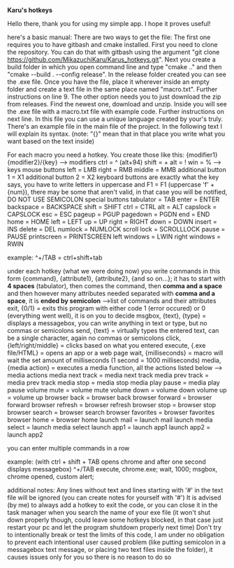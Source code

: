 **Karu's hotkeys**

Hello there, thank you for using my simple app. I hope it proves useful!

here's a basic manual:
There are two ways to get the file:
The first one requires you to have gitbash and cmake installed. First you need to clone the repository. You can do that with gitbash using the argument "git clone https://github.com/MikazuchiKaru/Karus_hotkeys.git". Next you create a build folder in which you open command line and type "cmake .." and then "cmake --build . --config release". In the release folder created you can see the .exe file. Once you have the file, place it wherever inside an empty folder and create a text file in the same place named "macro.txt". Further instructions on line 9.
The other option needs you to just download the zip from releases. Find the newest one, download and unzip. Inside you will see the .exe file with a macro.txt file with example code. Further instructions on next line.
In this file you can use a unique language created by your's truly. There's an example file in the main file of the project. In the following text I will explain its syntax. (note: "{}" mean that in that place you write what you want based on the text inside)


For each macro you need a hotkey. You create those like this:
{modifier1}{modifier2}/{key}
--> modifiers
  ctrl = ^ (alt+94)
  shift = +
  alt = !
  win = %
--> keys
  mouse buttons
    left = LMB
    right = RMB
    middle = MMB
    additional button 1 = X1
    additional button 2 = X2
  keyboard buttons are exactly what the key says, you have to write letters in uppercase and F1 = F1 (uppercase 'f' + {num}), there may be some that aren't valid, in that case you will be notified, DO NOT USE SEMICOLON
  special buttons
    tabulator = TAB
    enter = ENTER
    backspace = BACKSPACE
    shift = SHIFT
    ctrl = CTRL
    alt = ALT
    capslock = CAPSLOCK
    esc = ESC
    pageup = PGUP
    pagedown = PGDN
    end = END
    home = HOME
    left = LEFT
    up = UP
    right = RIGHT
    down = DOWN
    insert = INS
    delete = DEL
    numlock = NUMLOCK
    scroll lock = SCROLLLOCK
    pause = PAUSE
    printscreen = PRINTSCREEN
    left windows = LWIN
    right windows = RWIN

  example:
  ^+/TAB = ctrl+shift+tab

  under each hotkey (what we were doing now) you write commands in this form
    {command}, {attribute1}, {attribute2}, {and so on...};
  it has to start with **4 spaces** (tabulator), then comes the command, then **comma and a space** and then however many attributes needed separated with **comma and a space**, it is **ended by semicolon**
  -->list of commands and their attributes
    exit, {0/1} = exits this program with either code 1 (error occured) or 0 (everything went well), it is on you to decide
    msgbox, {text}, {type} = displays a messagebox, you can write anything in text or type, but no commas or semicolons
    send, {text} = virtually types the entered text, can be a single character, again no commas or semicolons
    click, {left/right/middle} = clicks based on what you entered
    execute, {.exe file/HTML} = opens an app or a web page
    wait, {milliseconds} = macro will wait the set amount of milliseconds (1 second = 1000 milliseconds)
    media, {media action} = executes a media function, all the actions listed below
    --> media actions
      media next track = media next track
      media prev track = media prev track
      media stop = media stop
      media play pause = media play pause
      volume mute = volume mute
      volume down = volume down
      volume up = volume up
      browser back = browser back
      browser forward = browser forward
      browser refresh = browser refresh
      browser stop = browser stop
      browser search = browser search
      browser favorites = browser favorites
      browser home = browser home
      launch mail = launch mail
      launch media select = launch media select
      launch app1 = launch app1
      launch app2 = launch app2
  
  you can enter multiple commands in a row
  
  example: (with ctrl + shift + TAB opens chrome and after one second displays messagebox)
  ^+/TAB
    execute, chrome.exe;
    wait, 1000;
    msgbox, chrome opened, custom alert;


additional notes:
Any lines without text and lines starting with '#' in the text file will be ignored (you can create notes for yourself with '#')
It is advised (by me) to always add a hotkey to exit the code, or you can close it in the task manager when you search the name of your exe file (it won't shut down properly though, could leave some hotkeys blocked, in that case just restart your pc and let the program shutdown properly next time)
Don't try to intentionally break or test the limits of this code, I am under no obligation to prevent each intentional user caused problem (like putting semicolon in a messagebox text message, or placing two text files inside the folder), it causes issues only for you so there is no reason to do so
